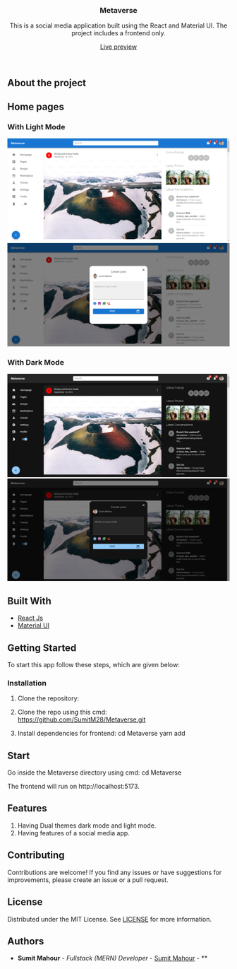 <br/>
<p align="center">
  <h3 align="center">Metaverse
</h3>

  <p align="center">
    This is a social media application built using the React and Material UI. The project includes a frontend only.
    <br/>
    <p align="center"><a href="https://metaversebysumit.netlify.app/" target="_blank">Live preview<a/> </p>
    <br/>
  </p>
</p>



## About the project

## Home pages 
### With Light Mode
<img src="https://raw.githubusercontent.com/SumitM28/Metaverse/main/previews/light-1.png"/>
<img src="https://raw.githubusercontent.com/SumitM28/Metaverse/main/previews/light-2.png"/>

### With Dark Mode
<img src="https://raw.githubusercontent.com/SumitM28/Metaverse/main/previews/dark-1.png"/>
<img src="https://raw.githubusercontent.com/SumitM28/Metaverse/main/previews/dark-2.png"/>


## Built With

* [React Js]()
* [Material UI]()


## Getting Started

To start this app follow these steps, which are given below:


### Installation

1. Clone the repository:
2. Clone the repo using this cmd: 
https://github.com/SumitM28/Metaverse.git

3. Install dependencies for frontend:
cd Metaverse
    yarn add




## Start 

Go inside the Metaverse directory using cmd:
cd Metaverse



The frontend will run on http://localhost:5173.

## Features

1. Having Dual themes dark mode and light mode.
2. Having features of a social media app.


## Contributing

Contributions are welcome! If you find any issues or have suggestions for improvements, please create an issue or a pull request.


## License

Distributed under the MIT License. See [LICENSE](https://github.com//Booking-App/blob/main/LICENSE.md) for more information.

## Authors

* **Sumit Mahour** - *Fullstack (MERN) Developer* - [Sumit Mahour](https://github.com/SumitM28) - **
